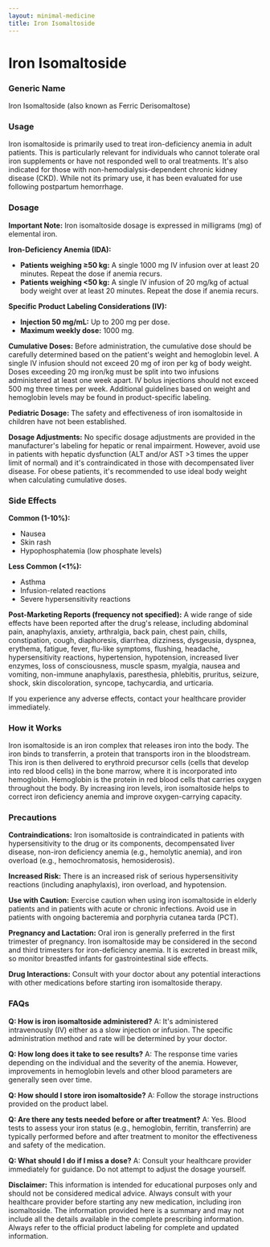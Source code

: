 ```yaml
---
layout: minimal-medicine
title: Iron Isomaltoside
---
```


# Iron Isomaltoside
### Generic Name
Iron Isomaltoside (also known as Ferric Derisomaltose)

### Usage
Iron isomaltoside is primarily used to treat iron-deficiency anemia in adult patients.  This is particularly relevant for individuals who cannot tolerate oral iron supplements or have not responded well to oral treatments. It's also indicated for those with non-hemodialysis-dependent chronic kidney disease (CKD).  While not its primary use, it has been evaluated for use following postpartum hemorrhage.

### Dosage

**Important Note:**  Iron isomaltoside dosage is expressed in milligrams (mg) of elemental iron.

**Iron-Deficiency Anemia (IDA):**

* **Patients weighing ≥50 kg:** A single 1000 mg IV infusion over at least 20 minutes. Repeat the dose if anemia recurs.
* **Patients weighing <50 kg:** A single IV infusion of 20 mg/kg of actual body weight over at least 20 minutes. Repeat the dose if anemia recurs.

**Specific Product Labeling Considerations (IV):**

* **Injection 50 mg/mL:** Up to 200 mg per dose.
* **Maximum weekly dose:** 1000 mg.

**Cumulative Doses:** Before administration, the cumulative dose should be carefully determined based on the patient's weight and hemoglobin level. A single IV infusion should not exceed 20 mg of iron per kg of body weight. Doses exceeding 20 mg iron/kg must be split into two infusions administered at least one week apart. IV bolus injections should not exceed 500 mg three times per week.  Additional guidelines based on weight and hemoglobin levels may be found in product-specific labeling.

**Pediatric Dosage:** The safety and effectiveness of iron isomaltoside in children have not been established.

**Dosage Adjustments:**  No specific dosage adjustments are provided in the manufacturer's labeling for hepatic or renal impairment. However,  avoid use in patients with hepatic dysfunction (ALT and/or AST >3 times the upper limit of normal) and it's contraindicated in those with decompensated liver disease. For obese patients, it's recommended to use ideal body weight when calculating cumulative doses.

### Side Effects

**Common (1-10%):**

* Nausea
* Skin rash
* Hypophosphatemia (low phosphate levels)

**Less Common (<1%):**

* Asthma
* Infusion-related reactions
* Severe hypersensitivity reactions

**Post-Marketing Reports (frequency not specified):**  A wide range of side effects have been reported after the drug's release, including abdominal pain, anaphylaxis, anxiety, arthralgia, back pain, chest pain, chills, constipation, cough, diaphoresis, diarrhea, dizziness, dysgeusia, dyspnea, erythema, fatigue, fever, flu-like symptoms, flushing, headache, hypersensitivity reactions, hypertension, hypotension, increased liver enzymes, loss of consciousness, muscle spasm, myalgia, nausea and vomiting, non-immune anaphylaxis, paresthesia, phlebitis, pruritus, seizure, shock, skin discoloration, syncope, tachycardia, and urticaria.


If you experience any adverse effects, contact your healthcare provider immediately.

### How it Works

Iron isomaltoside is an iron complex that releases iron into the body.  The iron binds to transferrin, a protein that transports iron in the bloodstream.  This iron is then delivered to erythroid precursor cells (cells that develop into red blood cells) in the bone marrow, where it is incorporated into hemoglobin. Hemoglobin is the protein in red blood cells that carries oxygen throughout the body. By increasing iron levels, iron isomaltoside helps to correct iron deficiency anemia and improve oxygen-carrying capacity.

### Precautions

**Contraindications:** Iron isomaltoside is contraindicated in patients with hypersensitivity to the drug or its components, decompensated liver disease, non-iron deficiency anemia (e.g., hemolytic anemia), and iron overload (e.g., hemochromatosis, hemosiderosis).

**Increased Risk:**  There is an increased risk of serious hypersensitivity reactions (including anaphylaxis), iron overload, and hypotension.

**Use with Caution:** Exercise caution when using iron isomaltoside in elderly patients and in patients with acute or chronic infections. Avoid use in patients with ongoing bacteremia and porphyria cutanea tarda (PCT).

**Pregnancy and Lactation:**  Oral iron is generally preferred in the first trimester of pregnancy.  Iron isomaltoside may be considered in the second and third trimesters for iron-deficiency anemia. It is excreted in breast milk, so monitor breastfed infants for gastrointestinal side effects.

**Drug Interactions:** Consult with your doctor about any potential interactions with other medications before starting iron isomaltoside therapy.


### FAQs

**Q: How is iron isomaltoside administered?**
A: It's administered intravenously (IV) either as a slow injection or infusion.  The specific administration method and rate will be determined by your doctor.

**Q: How long does it take to see results?**
A:  The response time varies depending on the individual and the severity of the anemia.  However, improvements in hemoglobin levels and other blood parameters are generally seen over time.

**Q: How should I store iron isomaltoside?**
A: Follow the storage instructions provided on the product label.

**Q: Are there any tests needed before or after treatment?**
A:  Yes.  Blood tests to assess your iron status (e.g., hemoglobin, ferritin, transferrin) are typically performed before and after treatment to monitor the effectiveness and safety of the medication.

**Q: What should I do if I miss a dose?**
A: Consult your healthcare provider immediately for guidance.  Do not attempt to adjust the dosage yourself.

**Disclaimer:** This information is intended for educational purposes only and should not be considered medical advice. Always consult with your healthcare provider before starting any new medication, including iron isomaltoside.  The information provided here is a summary and may not include all the details available in the complete prescribing information. Always refer to the official product labeling for complete and updated information.
